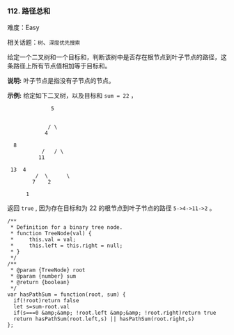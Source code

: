 ### 112. 路径总和

难度：Easy

相关话题：`树`、`深度优先搜索`

给定一个二叉树和一个目标和，判断该树中是否存在根节点到叶子节点的路径，这条路径上所有节点值相加等于目标和。



**说明:** 叶子节点是指没有子节点的节点。



**示例:** 
给定如下二叉树，以及目标和  `sum = 22` ，





```
              5


             / \
            4

  8
           /   / \
          11

 13  4
         /  \      \
        7    2

      1

```


返回  `true` , 因为存在目标和为 22 的根节点到叶子节点的路径  `5->4->11->2` 。




```
/**
 * Definition for a binary tree node.
 * function TreeNode(val) {
 *     this.val = val;
 *     this.left = this.right = null;
 * }
 */
/**
 * @param {TreeNode} root
 * @param {number} sum
 * @return {boolean}
 */
var hasPathSum = function(root, sum) {
  if(!root)return false
  let s=sum-root.val
  if(s===0 &amp;&amp; !root.left &amp;&amp; !root.right)return true
  return hasPathSum(root.left,s) || hasPathSum(root.right,s)
};



```

